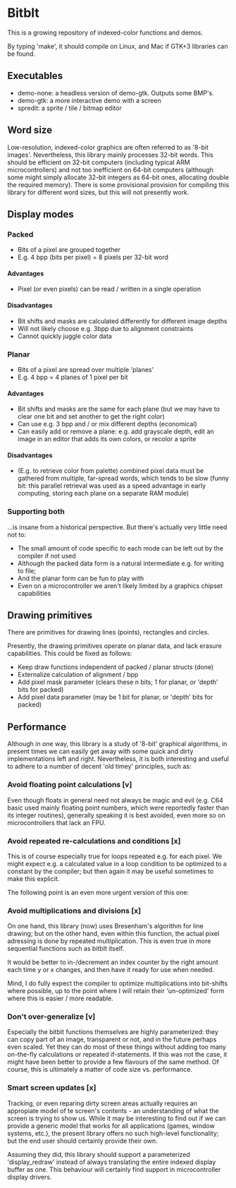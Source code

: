 # Bitblt

This is a growing repository of indexed-color functions and demos.

By typing 'make', it should compile on Linux, and Mac if GTK+3 libraries can be found.

## Executables
- demo-none: a headless version of demo-gtk. Outputs some BMP's.
- demo-gtk: a more interactive demo with a screen
- spredit: a sprite / tile / bitmap editor

## Word size

Low-resolution, indexed-color graphics are often referred to as '8-bit images'.
Nevertheless, this library mainly processes 32-bit words. This should be efficient
on 32-bit computers (including typical ARM microcontrollers) and not too inefficient
on 64-bit computers (although some might simply allocate 32-bit integers as 64-bit
ones, allocating double the required memory). There is some provisional provision
for compiling this library for different word sizes, but this will not presently work.

## Display modes

### Packed
- Bits of a pixel are grouped together
- E.g. 4 bpp (bits per pixel) = 8 pixels per 32-bit word

#### Advantages
- Pixel (or even pixels) can be read / written in a single operation
#### Disadvantages
- Bit shifts and masks are calculated differently for different image depths
- Will not likely choose e.g. 3bpp due to alignment constraints
- Cannot quickly juggle color data

### Planar
- Bits of a pixel are spread over multiple 'planes'
- E.g. 4 bpp = 4 planes of 1 pixel per bit

#### Advantages
- Bit shifts and masks are the same for each plane (but we may have to clear one bit and set another to get the right color)
- Can use e.g. 3 bpp and / or mix different depths (economical)
- Can easily add or remove a plane: e.g. add grayscale depth, edit an image in an editor that adds its own colors, or recolor a sprite
#### Disadvantages
- (E.g. to retrieve color from palette) combined pixel data must be gathered from multiple, far-spread words,
  which tends to be slow (funny bit: this parallel retrieval was used as a speed advantage in early computing,
  storing each plane on a separate RAM module)

### Supporting both
...is insane from a historical perspective. But there's actually very little need not to:
- The small amount of code specific to each mode can be left out by the compiler if not used
- Although the packed data form is a natural intermediate e.g. for writing to file;
- And the planar form can be fun to play with
- Even on a microcontroller we aren't likely limited by a graphics chipset capabilities

## Drawing primitives

There are primitives for drawing lines (points), rectangles and circles.

Presently, the drawing primitives operate on planar data, and lack erasure capabilities.
This could be fixed as follows:
- Keep draw functions independent of packed / planar structs (done)
- Externalize calculation of alignment / bpp
- Add pixel mask parameter (clears these n bits; 1 for planar, or 'depth' bits for packed)
- Add pixel data parameter (may be 1 bit for planar, or 'depth' bits for packed)


## Performance

Although in one way, this library is a study of '8-bit' graphical algorithms, in present times
we can easily get away with some quick and dirty implementations left and right. Nevertheless,
it is both interesting and useful to adhere to a number of decent 'old timey' principles, such as:

### Avoid floating point calculations [v]
Even though floats in general need not always be magic and evil (e.g. C64 basic used mainly
floating point numbers, which were reportedly faster than its integer routines), generally
speaking it is best avoided, even more so on microcontrollers that lack an FPU.

### Avoid repeated re-calculations and conditions [x]
This is of course especially true for loops repeated e.g. for each pixel.
We might expect e.g. a calculated value in a loop condition to be optimized to a constant by the
compiler; but then again it may be useful sometimes to make this explicit.

The following point is an even more urgent version of this one:

### Avoid multiplications and divisions [x]
On one hand, this library (now) uses Bresenham's algorithm for line drawing; but on the other
hand, even within this function, the actual pixel adressing is done by repeated multiplication.
This is even true in more sequential functions such as bitblt itself.

It would be better to in-/decrement an index counter by the right amount each time y or x changes,
and then have it ready for use when needed.

Mind, I do fully expect the compiler to optimize multiplications into bit-shifts where possible,
up to the point where I will retain their 'un-optimized' form where this is easier / more readable.

### Don't over-generalize [v]
Especially the bitblt functions themselves are highly parameterized: they can copy part of
an image, transparent or not, and in the future perhaps even scaled. Yet they can do most of
these things without adding too many on-the-fly calculations or repeated if-statements.
If this was not the case, it might have been better to provide a few flavours of the same method.
Of course, this is ultimately a matter of code size vs. performance.

### Smart screen updates [x]
Tracking, or even reparing dirty screen areas actually requires an appropiate model of te screen's
contents - an understanding of what the screen is trying to show us. While it may be interesting to
find out if we can provide a generic model that works for all applications (games, window systems,
etc.), the present library offers no such high-level functionality; but the end user should
certainly provide their own.

Assuming they did, this library should support a parameterized 'display_redraw' instead of always
translating the entire indexed display buffer as one. This behaviour will certainly find support
in microcontroller display drivers.
